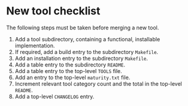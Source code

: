 New tool checklist
==================
The following steps must be taken before merging a new tool.

1. Add a tool subdirectory, containing a functional, installable
   implementation.
2. If required, add a build entry to the subdirectory `Makefile`.
3. Add an installation entry to the subdirectory `Makefile`.
4. Add a table entry to the subdirectory `README`.
5. Add a table entry to the top-level `TOOLS` file.
6. Add an entry to the top-level `maturity.txt` file.
7. Increment relevant tool category count and the total in the top-level
   `README`.
8. Add a top-level `CHANGELOG` entry.
